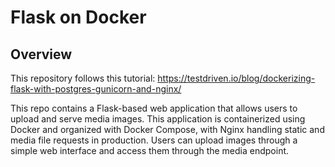 # Flask on Docker

## Overview
This repository follows this tutorial: https://testdriven.io/blog/dockerizing-flask-with-postgres-gunicorn-and-nginx/

This repo contains a Flask-based web application that allows users to upload and serve media images. This application is containerized using Docker and organized with Docker Compose, with Nginx handling static and media file requests in production. Users can upload images through a simple web interface and access them through the media endpoint.

